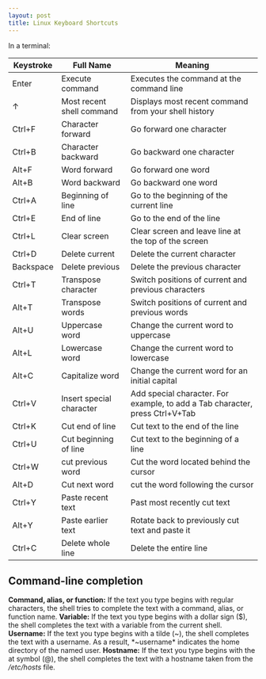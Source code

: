 ```yaml
---
layout: post
title: Linux Keyboard Shortcuts
---
```


In a terminal:

Keystroke | Full Name | Meaning
--- | --- | ---
Enter | Execute command | Executes the command at the command line
↑ | Most recent shell command | Displays most recent command from your shell history
Ctrl+F | Character forward | Go forward one character
Ctrl+B | Character backward | Go backward one character
Alt+F | Word forward | Go forward one word
Alt+B | Word backward | Go backward one word
Ctrl+A | Beginning of line | Go to the beginning of the current line
Ctrl+E | End of line | Go to the end of the line
Ctrl+L | Clear screen | Clear screen and leave line at the top of the screen
Ctrl+D | Delete current | Delete the current character
Backspace | Delete previous | Delete the previous character
Ctrl+T | Transpose character | Switch positions of current and previous characters
Alt+T | Transpose words | Switch positions of current and previous words
Alt+U | Uppercase word | Change the current word to uppercase
Alt+L | Lowercase word | Change the current word to lowercase
Alt+C | Capitalize word | Change the current word for an initial capital
Ctrl+V | Insert special character | Add special character. For example, to add a Tab character, press Ctrl+V+Tab
Ctrl+K | Cut end of line | Cut text to the end of the line
Ctrl+U | Cut beginning of line | Cut text to the beginning of a line
Ctrl+W | cut previous word | Cut the word located behind the cursor
Alt+D | Cut next word | cut the word following the cursor
Ctrl+Y | Paste recent text | Past most recently cut text
Alt+Y | Paste earlier text | Rotate back to previously cut text and paste it
Ctrl+C | Delete whole line | Delete the entire line

## Command-line completion
**Command, alias, or function:** If the text you type begins with regular characters, the shell tries to complete the text with a command, alias, or function name.
**Variable:** If the text you type begins with a dollar sign ($), the shell completes the text with a variable from the current shell.
**Username:** If the text you type begins with a tilde (~), the shell completes the text with a username. As a result, *~username* indicates the home directory of the named user.
**Hostname:** If the text you type begins with the at symbol (@), the shell completes the text with a hostname taken from the */etc/hosts* file.
